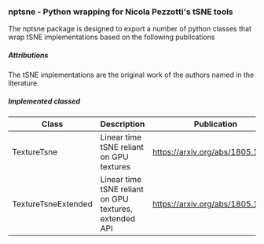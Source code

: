 ### nptsne - Python wrapping for Nicola Pezzotti's tSNE tools

The nptsne package is designed to export a number of python classes that wrap tSNE
implementations based on the following publications

##### Attributions

The tSNE implementations are the original work of the authors named in the literature.

##### Implemented classed

Class | Description | Publication
---  | --- | ---
TextureTsne | Linear time tSNE reliant on GPU textures | https://arxiv.org/abs/1805.10817
TextureTsneExtended | Linear time tSNE reliant on GPU textures, extended API | https://arxiv.org/abs/1805.10817

